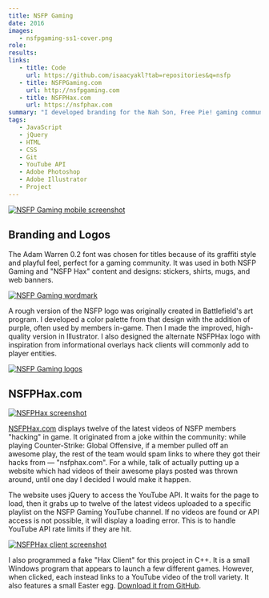 ```yaml
---
title: NSFP Gaming
date: 2016
images:
   - nsfpgaming-ss1-cover.png
role:
results:
links:
   - title: Code
     url: https://github.com/isaacyakl?tab=repositories&q=nsfp
   - title: NSFPGaming.com
     url: http://nsfpgaming.com
   - title: NSFPHax.com
     url: https://nsfphax.com
summary: "I developed branding for the Nah Son, Free Pie! gaming community and deployed both NSFP Gaming.com and NSFPhax.com. The founder had a rough idea for the logo design, which I helped bring to fruition. NSFPGaming.com provides a portal to various other community resources such as social media presence, server information, an online shop, and community information. NSFPHax.com was developed as a joke site featuring gaming clips from the community."
tags:
   - JavaScript
   - jQuery
   - HTML
   - CSS
   - Git
   - YouTube API
   - Adobe Photoshop
   - Adobe Illustrator
   - Project
---
```


[![NSFP Gaming mobile screenshot](/img/work/nsfpgaming-ss4-mobile.jpg)](/img/work/nsfpgaming-ss4-mobile.jpg)

## Branding and Logos

The Adam Warren 0.2 font was chosen for titles because of its graffiti style and playful feel, perfect for a gaming community. It was used in both NSFP Gaming and "NSFP Hax" content and designs: stickers, shirts, mugs, and web banners.

[![NSFP Gaming wordmark](/img/work/nsfpgaming-wordmark.png)](/img/work/nsfpgaming-wordmark.png)

A rough version of the NSFP logo was originally created in Battlefield's art program. I developed a color palette from that design with the addition of purple, often used by members in-game. Then I made the improved, high-quality version in Illustrator. I also designed the alternate NSFPHax logo with inspiration from informational overlays hack clients will commonly add to player entities.

[![NSFP Gaming logos](/img/work/nsfpgaming-logos.png)](/img/work/nsfpgaming-logos.png)

## NSFPHax.com

[![NSFPHax screenshot](/img/work/nsfpgaming-ss2-nsfphax-mobile.jpg)](/img/work/nsfpgaming-ss2-nsfphax-mobile.jpg)

[NSFPHax.com](https://nsfphax.com) displays twelve of the latest videos of NSFP members "hacking" in game. It originated from a joke within the community: while playing Counter-Strike: Global Offensive, if a member pulled off an awesome play, the rest of the team would spam links to where they got their hacks from — "nsfphax.com". For a while, talk of actually putting up a website which had videos of their awesome plays posted was thrown around, until one day I decided I would make it happen.

The website uses jQuery to access the YouTube API. It waits for the page to load, then it grabs up to twelve of the latest videos uploaded to a specific playlist on the NSFP Gaming YouTube channel. If no videos are found or API access is not possible, it will display a loading error. This is to handle YouTube API rate limits if they are hit.

[![NSFPHax client screenshot](/img/work/nsfpgaming-ss3-nsfphax-client.jpg)](/img/work/nsfpgaming-ss3-nsfphax-client.jpg)

I also programmed a fake "Hax Client" for this project in C++. It is a small Windows program that appears to launch a few different games. However, when clicked, each instead links to a YouTube video of the troll variety. It also features a small Easter egg. [Download it from GitHub](https://github.com/isaacyakl/nsfphax.com/raw/master/nsfphax0.1-beta337.zip).

